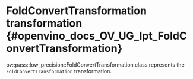 # FoldConvertTransformation transformation {#openvino_docs_OV_UG_lpt_FoldConvertTransformation}

ov::pass::low_precision::FoldConvertTransformation class represents the `FoldConvertTransformation` transformation.
